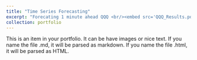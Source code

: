 ```yaml
---
title: "Time Series Forecasting"
excerpt: "Forecating 1 minute ahead QQQ <br/><embed src='QQQ_Results.pdf' width='800px' height='2100px' />"
collection: portfolio
---
```


This is an item in your portfolio. It can be have images or nice text. If you name the file .md, it will be parsed as markdown. If you name the file .html, it will be parsed as HTML. 
